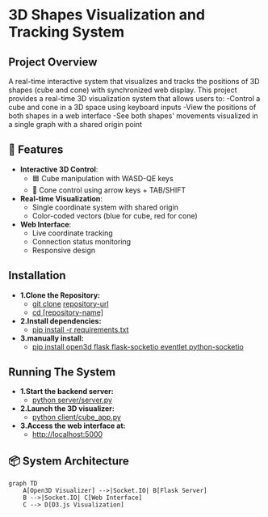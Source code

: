 # 3D Shapes Visualization and Tracking System
## Project Overview
A real-time interactive system that visualizes and tracks the positions of 3D shapes (cube and cone) with synchronized web display.
This project provides a real-time 3D visualization system that allows users to:
-Control a cube and cone in a 3D space using keyboard inputs
-View the positions of both shapes in a web interface
-See both shapes' movements visualized in a single graph with a shared origin point

## 🌟 Features

- **Interactive 3D Control**:
  - 🟦 Cube manipulation with WASD-QE keys
  - 🔺 Cone control using arrow keys + TAB/SHIFT
- **Real-time Visualization**:
  - Single coordinate system with shared origin
  - Color-coded vectors (blue for cube, red for cone)
- **Web Interface**:
  - Live coordinate tracking
  - Connection status monitoring
  - Responsive design
## Installation
- **1.Clone the Repository:**
   - [ git clone]() [repository-url]()
   - [cd [repository-name]]()
- **2.Install dependencies:**
    - [pip install -r requirements.txt]()
- **3.manually install:**
  - [pip install open3d flask flask-socketio eventlet python-socketio]()
## Running The System
  - **1.Start the backend server:**
    - [python server/server.py]()
  - **2.Launch the 3D visualizer:**
    - [python client/cube_app.py]()
  - **3.Access the web interface at:**
    - [http://localhost:5000]()
## 📦 System Architecture

```mermaid
graph TD
    A[Open3D Visualizer] -->|Socket.IO| B[Flask Server]
    B -->|Socket.IO| C[Web Interface]
    C --> D[D3.js Visualization]
